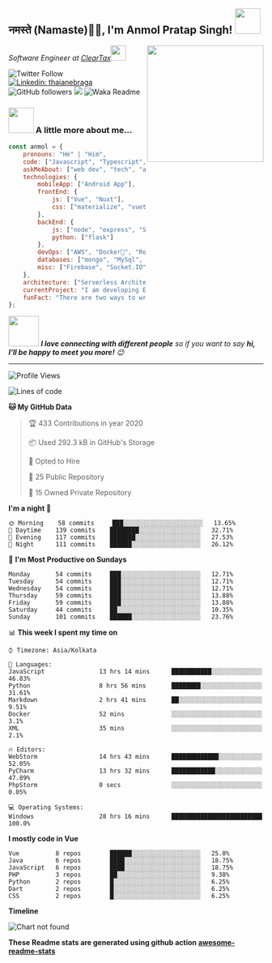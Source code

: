 <h2>नमस्ते (Namaste)🙏🏻, I'm Anmol Pratap Singh! <img src="https://media.giphy.com/media/12oufCB0MyZ1Go/giphy.gif" width="50"></h2>
<img align='right' src="https://media.giphy.com/media/M9gbBd9nbDrOTu1Mqx/giphy.gif" width="230">
<p><em>Software Engineer at <a href="http://www.cleartax.in">ClearTax</a><img src="https://media.giphy.com/media/WUlplcMpOCEmTGBtBW/giphy.gif" width="30"> 
</em></p>

![Twitter Follow](https://img.shields.io/twitter/follow/misteranmol?label=Follow)
[![Linkedin: thaianebraga](https://img.shields.io/badge/-anmol-blue?style=flat-square&logo=Linkedin&logoColor=white&link=https://www.linkedin.com/in/anmol-p-singh/)](https://www.linkedin.com/in/anmol-p-singh/)
![GitHub followers](https://img.shields.io/github/followers/anmol098?label=Follow&style=social)
![](https://visitor-badge.glitch.me/badge?page_id=anmol098.anmol098)
![Waka Readme](https://github.com/anmol098/anmol098/workflows/Waka%20Readme/badge.svg)

### <img src="https://media.giphy.com/media/VgCDAzcKvsR6OM0uWg/giphy.gif" width="50"> A little more about me...  

```javascript
const anmol = {
    pronouns: "He" | "Him",
    code: ["Javascript", "Typescript", "Python", "Java", "php"],
    askMeAbout: ["web dev", "tech", "app dev", "photography"],
    technologies: {
        mobileApp: ["Android App"],
        frontEnd: {
            js: ["Vue", "Nuxt"],
            css: ["materialize", "vuetify", "bootstrap"]
        },
        backEnd: {
            js: ["node", "express", "SuiteScript"],
            python: ["flask"]
        },
        devOps: ["AWS", "Docker🐳", "Route53", "Nginx"],
        databases: ["mongo", "MySql", "sqlite"],
        misc: ["Firebase", "Socket.IO", "selenium", "open-cv", "php", "SuiteApp"]
    },
    architecture: ["Serverless Architecture", "Progressive web applications", "Single page applications"],
    currentProject: "I am developing Extension for NetSuite using SuiteScript2.0",
    funFact: "There are two ways to write error-free programs; only the third one works"
};
```

<img src="https://media.giphy.com/media/LnQjpWaON8nhr21vNW/giphy.gif" width="60"> <em><b>I love connecting with different people</b> so if you want to say <b>hi, I'll be happy to meet you more!</b> 😊</em>

---
<!--START_SECTION:waka-->
![Profile Views](http://img.shields.io/badge/Profile%20Views-2189-blue)

![Lines of code](https://img.shields.io/badge/From%20Hello%20World%20I've%20written-1.3%20million%20Lines%20of%20code-blue)

**🐱 My GitHub Data** 

> 🏆 433 Contributions in year 2020
 > 
> 📦 Used 292.3 kB in GitHub's Storage 
 > 
> 💼 Opted to Hire
 > 
> 📜 25 Public Repository 
 > 
> 🔑 15 Owned Private Repository 

**I'm a night 🦉** 

```text
🌞 Morning    58 commits     ███░░░░░░░░░░░░░░░░░░░░░░   13.65% 
🌆 Daytime    139 commits    ████████░░░░░░░░░░░░░░░░░   32.71% 
🌃 Evening    117 commits    ███████░░░░░░░░░░░░░░░░░░   27.53% 
🌙 Night      111 commits    ██████░░░░░░░░░░░░░░░░░░░   26.12%

```
📅 **I'm Most Productive on Sundays** 

```text
Monday       54 commits     ███░░░░░░░░░░░░░░░░░░░░░░   12.71% 
Tuesday      54 commits     ███░░░░░░░░░░░░░░░░░░░░░░   12.71% 
Wednesday    54 commits     ███░░░░░░░░░░░░░░░░░░░░░░   12.71% 
Thursday     59 commits     ███░░░░░░░░░░░░░░░░░░░░░░   13.88% 
Friday       59 commits     ███░░░░░░░░░░░░░░░░░░░░░░   13.88% 
Saturday     44 commits     ██░░░░░░░░░░░░░░░░░░░░░░░   10.35% 
Sunday       101 commits    ██████░░░░░░░░░░░░░░░░░░░   23.76%

```


📊 **This week I spent my time on** 

```text
⌚︎ Timezone: Asia/Kolkata

💬 Languages: 
JavaScript               13 hrs 14 mins      ███████████░░░░░░░░░░░░░░   46.83% 
Python                   8 hrs 56 mins       ████████░░░░░░░░░░░░░░░░░   31.61% 
Markdown                 2 hrs 41 mins       ██░░░░░░░░░░░░░░░░░░░░░░░   9.51% 
Docker                   52 mins             ░░░░░░░░░░░░░░░░░░░░░░░░░   3.1% 
XML                      35 mins             ░░░░░░░░░░░░░░░░░░░░░░░░░   2.1%

🔥 Editors: 
WebStorm                 14 hrs 43 mins      █████████████░░░░░░░░░░░░   52.05% 
PyCharm                  13 hrs 32 mins      ████████████░░░░░░░░░░░░░   47.89% 
PhpStorm                 0 secs              ░░░░░░░░░░░░░░░░░░░░░░░░░   0.05%

💻 Operating Systems: 
Windows                  28 hrs 16 mins      █████████████████████████   100.0%

```

**I mostly code in Vue** 

```text
Vue          8 repos        ██████░░░░░░░░░░░░░░░░░░░   25.0% 
Java         6 repos        ████░░░░░░░░░░░░░░░░░░░░░   18.75% 
JavaScript   6 repos        ████░░░░░░░░░░░░░░░░░░░░░   18.75% 
PHP          3 repos        ██░░░░░░░░░░░░░░░░░░░░░░░   9.38% 
Python       2 repos        █░░░░░░░░░░░░░░░░░░░░░░░░   6.25% 
Dart         2 repos        █░░░░░░░░░░░░░░░░░░░░░░░░   6.25% 
CSS          2 repos        █░░░░░░░░░░░░░░░░░░░░░░░░   6.25%

```


**Timeline**

![Chart not found](https://github.com/anmol098/anmol098/blob/master/charts/bar_graph.png) 


<!--END_SECTION:waka-->

**These Readme stats are generated using github action [awesome-readme-stats](https://github.com/anmol098/waka-readme-stats)**
